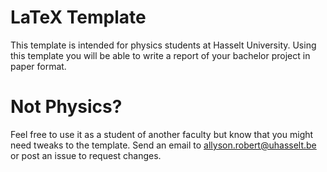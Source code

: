 # LaTeX Template

This template is intended for physics students at Hasselt University.
Using this template you will be able to write a report of your bachelor project in paper format.

# Not Physics?

Feel free to use it as a student of another faculty but know that you might need tweaks to the template.
Send an email to allyson.robert@uhasselt.be or post an issue to request changes.
